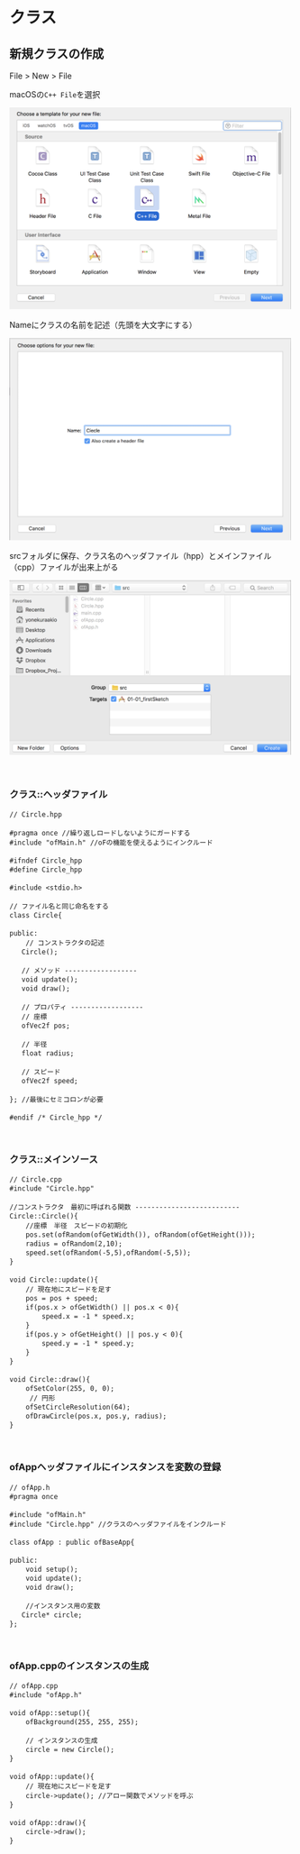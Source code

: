 # クラス


## 新規クラスの作成

File > New > File 

macOSの`C++ File`を選択

<img src="img/class1.png" width="500">



Nameにクラスの名前を記述（先頭を大文字にする）

<img src="img/class2.png" width="500">

 srcフォルダに保存、クラス名のヘッダファイル（hpp）とメインファイル（cpp）ファイルが出来上がる

<img src="img/class3.png" width="500">


&nbsp;

### クラス::ヘッダファイル

```
// Circle.hpp

#pragma once //繰り返しロードしないようにガードする
#include "ofMain.h" //oFの機能を使えるようにインクルード

#ifndef Circle_hpp
#define Circle_hpp

#include <stdio.h>

// ファイル名と同じ命名をする
class Circle{
    
public:
	// コンストラクタの記述
   Circle(); 
    
   // メソッド ------------------
   void update();
   void draw();
   
   // プロパティ ------------------ 
   // 座標
   ofVec2f pos;
    
   // 半径
   float radius;
    
   // スピード
   ofVec2f speed;
    
}; //最後にセミコロンが必要

#endif /* Circle_hpp */

```

&nbsp;

### クラス::メインソース

```
// Circle.cpp
#include "Circle.hpp"

//コンストラクタ　最初に呼ばれる関数 --------------------------
Circle::Circle(){
    //座標　半径　スピードの初期化
    pos.set(ofRandom(ofGetWidth()), ofRandom(ofGetHeight()));
    radius = ofRandom(2,10);
    speed.set(ofRandom(-5,5),ofRandom(-5,5));
}

void Circle::update(){
    // 現在地にスピードを足す 
    pos = pos + speed;
    if(pos.x > ofGetWidth() || pos.x < 0){
        speed.x = -1 * speed.x;
    }
    if(pos.y > ofGetHeight() || pos.y < 0){
        speed.y = -1 * speed.y;
    }
}

void Circle::draw(){
    ofSetColor(255, 0, 0);
     // 円形
    ofSetCircleResolution(64);
    ofDrawCircle(pos.x, pos.y, radius);
}

```

&nbsp;


### ofAppヘッダファイルにインスタンスを変数の登録

```
// ofApp.h
#pragma once

#include "ofMain.h"
#include "Circle.hpp" //クラスのヘッダファイルをインクルード

class ofApp : public ofBaseApp{
    
public:
    void setup();
    void update();
    void draw();
    
	//インスタンス用の変数
   Circle* circle;
};
```

&nbsp;


### ofApp.cppのインスタンスの生成

```
// ofApp.cpp
#include "ofApp.h"

void ofApp::setup(){
    ofBackground(255, 255, 255);
    
    // インスタンスの生成 
    circle = new Circle();
}

void ofApp::update(){
    // 現在地にスピードを足す
    circle->update(); //アロー関数でメソッドを呼ぶ
}

void ofApp::draw(){
    circle->draw();
}

```



